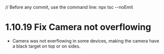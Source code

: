 // Before any commit, use the command line: npx tsc --noEmit

# 1.10.19 Fix Camera not overflowing

- Camera was not everflowing in some devices, making the camera have a black target on top or on sides.